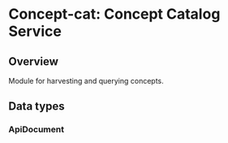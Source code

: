 # Concept-cat: Concept Catalog Service

## Overview

Module for harvesting and querying concepts. 

## Data types

### ApiDocument

